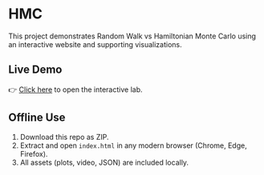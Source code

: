 # HMC

This project demonstrates Random Walk vs Hamiltonian Monte Carlo
using an interactive website and supporting visualizations.

## Live Demo
👉 [Click here](https://<your-username>.github.io/HMC-Lab/) to open the interactive lab.

## Offline Use
1. Download this repo as ZIP.
2. Extract and open `index.html` in any modern browser (Chrome, Edge, Firefox).
3. All assets (plots, video, JSON) are included locally.
